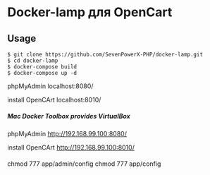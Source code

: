 # Docker-lamp для OpenCart

## Usage
```
$ git clone https://github.com/SevenPowerX-PHP/docker-lamp.git
$ cd docker-lamp
$ docker-compose build
$ docker-compose up -d
```

 phpMyAdmin localhost:8080/

 install OpenCArt localhost:8010/


##### Mac Docker Toolbox provides VirtualBox

phpMyAdmin http://192.168.99.100:8080/

install OpenCArt http://192.168.99.100:8010/


#### 
chmod 777 app/admin/config
chmod 777 app/config